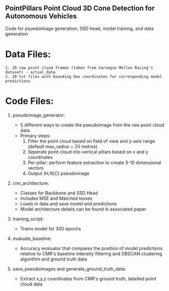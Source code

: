 ## PointPillars Point Cloud 3D Cone Detection for Autonomous Vehicles 

Code for psuedoimage generation, SSD head, model training, and data generation

# Data Files:    

    1. 20 raw point cloud frames (taken from Carnegie Mellon Racing's dataset) - actual_data
    2. 20 txt files with bounding box coordinates for corresponding model predictions 

# Code Files: 

1. pseudoimage_generator: 
    - 5 different ways to create the pseudoimage from the raw point cloud data
    - Primary steps: 
        1. Filter the point cloud based on field of view and y-axis range (default max_radius = 20 metres)
        2. Seperate point cloud into vertical pillars based on x and y coordinates 
        3. Per pillar: perform feature extraction to create 3-10 dimensional vectors 
        4. Output (H,W,C) pseudoimage

2. cnn_architecture:
    - Classes for Backbone and SSD Head 
    - Includes MSE and Matched losses 
    - Loads in data and save model and predictions 
    - Model architecture details can be found in associated paper 

3. training_script: 
    -  Trains model for 300 epochs

4. evaluate_baseline: 
    - Accuracy evaluator that compares the position of model predictions relative to CMR's baseline intensity filtering and DBSCAN clustering algorithm and ground truth data 

5. save_pseudoimages and generate_ground_truth_data: 
    - Extract x,y,z coordinates from CMR's ground truth, labelled point cloud data 

